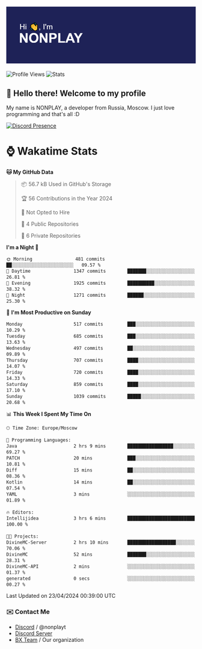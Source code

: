 ![Discord Presence](./header.png)
<br></br>
![Profile Views](https://komarev.com/ghpvc/?username=NONPLAYT&color=blue&style=for-the-badge)
![Stats](https://img.shields.io/badge/0%25-OPTIMIZED-orange?style=for-the-badge)


## :wave: Hello there! Welcome to my profile

My name is NONPLAY, a developer from Russia, Moscow. I just love programming and that's all :D

[![Discord Presence](https://lanyard.cnrad.dev/api/597087584090587177?showDisplayName=true)](https://discord.com/users/597087584090587177) 

# ⌚ Wakatime Stats

<!--START_SECTION:waka-->
**🐱 My GitHub Data** 

> 📦 56.7 kB Used in GitHub's Storage 
 > 
> 🏆 56 Contributions in the Year 2024
 > 
> 🚫 Not Opted to Hire
 > 
> 📜 4 Public Repositories 
 > 
> 🔑 6 Private Repositories 
 > 
**I'm a Night 🦉** 

```text
🌞 Morning                481 commits         ██░░░░░░░░░░░░░░░░░░░░░░░   09.57 % 
🌆 Daytime                1347 commits        ███████░░░░░░░░░░░░░░░░░░   26.81 % 
🌃 Evening                1925 commits        ██████████░░░░░░░░░░░░░░░   38.32 % 
🌙 Night                  1271 commits        ██████░░░░░░░░░░░░░░░░░░░   25.30 % 
```
📅 **I'm Most Productive on Sunday** 

```text
Monday                   517 commits         ███░░░░░░░░░░░░░░░░░░░░░░   10.29 % 
Tuesday                  685 commits         ███░░░░░░░░░░░░░░░░░░░░░░   13.63 % 
Wednesday                497 commits         ██░░░░░░░░░░░░░░░░░░░░░░░   09.89 % 
Thursday                 707 commits         ████░░░░░░░░░░░░░░░░░░░░░   14.07 % 
Friday                   720 commits         ████░░░░░░░░░░░░░░░░░░░░░   14.33 % 
Saturday                 859 commits         ████░░░░░░░░░░░░░░░░░░░░░   17.10 % 
Sunday                   1039 commits        █████░░░░░░░░░░░░░░░░░░░░   20.68 % 
```


📊 **This Week I Spent My Time On** 

```text
🕑︎ Time Zone: Europe/Moscow

💬 Programming Languages: 
Java                     2 hrs 9 mins        █████████████████░░░░░░░░   69.27 % 
PATCH                    20 mins             ███░░░░░░░░░░░░░░░░░░░░░░   10.81 % 
Diff                     15 mins             ██░░░░░░░░░░░░░░░░░░░░░░░   08.36 % 
Kotlin                   14 mins             ██░░░░░░░░░░░░░░░░░░░░░░░   07.54 % 
YAML                     3 mins              ░░░░░░░░░░░░░░░░░░░░░░░░░   01.89 % 

🔥 Editors: 
Intellijidea             3 hrs 6 mins        █████████████████████████   100.00 % 

🐱‍💻 Projects: 
DivineMC-Server          2 hrs 10 mins       ██████████████████░░░░░░░   70.06 % 
DivineMC                 52 mins             ███████░░░░░░░░░░░░░░░░░░   28.31 % 
DivineMC-API             2 mins              ░░░░░░░░░░░░░░░░░░░░░░░░░   01.37 % 
generated                0 secs              ░░░░░░░░░░░░░░░░░░░░░░░░░   00.27 % 
```


 Last Updated on 23/04/2024 00:39:00 UTC
<!--END_SECTION:waka-->

### ✉️ Contact Me

- [Discord](https://discord.com/users/597087584090587177) / @nonplayt
- [Discord Server](https://discord.gg/p7cxhw7E2M)
- [BX Team](https://github.com/BX-Team) / Our organization

